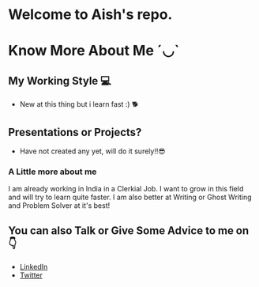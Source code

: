 # Welcome to Aish's repo.
# Know More About Me ´◡`
<h2>My Working Style 💻</h2>
<ul>
<li><p>New at this thing but i learn fast :) 🐕</p></li>
</ul>
<h2>Presentations or Projects? </h2>
<ul>
 <li><p>Have not created any yet, will do it surely!!😎</p></li> 
</ul>
<h3>A Little more about me</h3>
<p>
  I am already working in India in a Clerkial Job. I want to grow in this field and will try to learn quite faster.
  I am also better at Writing or Ghost Writing and Problem Solver at it's best!
</p>
<h2>You can also Talk or Give Some Advice to me on 👇</h2>
<ul>
  <li><a href="https://in.linkedin.com/in/aishwary-banswar-92967a2b7">LinkedIn</a></li>
 <li><a href="https://x.com/PoolAxh?t=JwunWmZIwngtKq-L1pvpCA&s=09">Twitter</a></li>
</ul>
